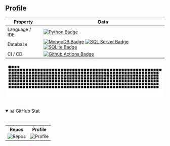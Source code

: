 

<!-- sample badge demo https://simpleicons.org/ -->
## Profile
Property                 | Data  
-------------------------|------
Language / IDE           | [![Python Badge](https://img.shields.io/badge/-PyCharm-3776AB?style=flat&logo=Python&logoColor=white)]()
Database         | [![MongoDB Badge](https://img.shields.io/badge/-MongoDB-47A248?style=flat&logo=MongoDB&logoColor=white)]() [![SQL Server Badge](https://img.shields.io/badge/-SQL%20Server-CC2927?style=flat&logo=microsoftsqlserver&logoColor=white)]() [![SQLite Badge](https://img.shields.io/badge/-SQLite-003B57?style=flat&logo=sqlite&logoColor=white)]()
CI / CD                  |  [![Github Actions Badge](https://img.shields.io/badge/-Github%20Actions-2088FF?style=flat&logo=Github-Actions&logoColor=white)]()

<!-- Greedy Snake: https://github.com/marketplace/actions/generate-snake-game-from-github-contribution-grid -->
<p align="center">
    <picture>
        <source media="(prefers-color-scheme: dark)" srcset="https://raw.githubusercontent.com/dl-jack-123/dl-jack-123/output/github-contribution-grid-snake-dark.svg">
        <source media="(prefers-color-scheme: light)" srcset="https://raw.githubusercontent.com/dl-jack-123/dl-jack-123/output/github-contribution-grid-snake.svg">
        <img alt="github contribution grid snake animation" src="https://raw.githubusercontent.com/dl-jack-123/dl-jack-123/output/github-contribution-grid-snake.svg">
    </picture>
</p>
<br>

<!-- My GitHub Stat -->
<details open>
    <summary> 📊 GitHub Stat </summary>
    <br>
    <table align="center"> 
        <tr>
            <th> Repos </th>
            <th> Profile </th>
        </tr>
        <tr>
            <td>
                <img alt="Repos" src="http://github-profile-summary-cards.vercel.app/api/cards/repos-per-language?username=dl-jack-123&theme=dracula">
            </td>  
            <td>
                <img alt="Profile" src="http://github-profile-summary-cards.vercel.app/api/cards/profile-details?username=dl-jack-123&theme=dracula">
            </td>
        </tr>
    </table> 
</details>



[//]: # ()
[//]: # (<br>)

[//]: # (<!-- Open-Source Projects -->)

[//]: # (<details open>)

[//]: # (<summary> 🖥️ Open-Source Projects </summary>)

[//]: # (<br>)

[//]: # ()
[//]: # (<table width='1000' align="center">)

[//]: # (<tr> <th> Machine Learning </th> </tr>)

[//]: # (<td>)

[//]: # ()
[//]: # (<!-- Machine Learning -->)

[//]: # (| <div style='width: 230px'> Title </div> | <div style='width: 80px'> Clone </div> | <div style='width: 300px'> Technologies </div> |)

[//]: # (|--|--|--|)

[//]: # (| [LCII-Rec-Model]&#40;https://github.com/Junwu0615/LCII-Rec-Model&#41; | <img alt="Clone" src="https://img.shields.io/badge/dynamic/json?color=success&label=Clone&query=count_total&url=https://gist.githubusercontent.com/Junwu0615/7f654406c51d568d31d565347f22d609/raw/LCII-Rec-Model_clone.json&logo=github"> | ![TensorFlow]&#40;https://img.shields.io/badge/TensorFlow-FF6F00.svg?logo=tensorflow&logoColor=white&#41; ![Python]&#40;https://img.shields.io/badge/Python-3776AB.svg?logo=python&logoColor=white&#41; |)

[//]: # (| [NVDA-Price-Stock-Prediction]&#40;https://github.com/Junwu0615/NVDA-Price-Stock-Prediction&#41; |  <img alt="Clone" src="https://img.shields.io/badge/dynamic/json?color=success&label=Clone&query=count_total&url=https://gist.githubusercontent.com/Junwu0615/05f5b34eedbee0ef7d196fdb42ee61f6/raw/NVDA-Price-Stock-Prediction_clone.json&logo=github"> | ![TensorFlow]&#40;https://img.shields.io/badge/TensorFlow-FF6F00.svg?logo=tensorflow&logoColor=white&#41; ![Keras]&#40;https://img.shields.io/badge/Keras-D00000.svg?logo=keras&logoColor=white&#41; ![Python]&#40;https://img.shields.io/badge/Python-3776AB.svg?logo=python&logoColor=white&#41; |)

[//]: # ()
[//]: # (</td> </table>)

[//]: # ()
[//]: # (<br>)

[//]: # (</details>)
